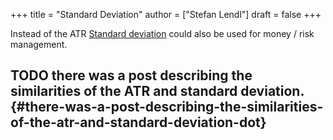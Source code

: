 +++
title = "Standard Deviation"
author = ["Stefan Lendl"]
draft = false
+++

Instead of the ATR [Standard deviation](https://en.wikipedia.org/wiki/Standard%5Fdeviation) could also be used for money / risk management.


## <span class="org-todo todo TODO">TODO</span> there was a post describing the similarities of the ATR and standard deviation. {#there-was-a-post-describing-the-similarities-of-the-atr-and-standard-deviation-dot}
